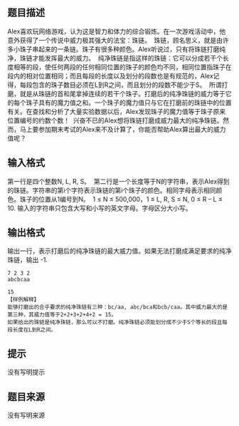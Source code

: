 


## 题目描述
Alex喜欢玩网络游戏，认为这是智力和体力的综合锻炼。在一次游戏活动中，他意外获得了一个传说中威力极其强大的法宝：珠链。 
珠链，顾名思义，就是由许多小珠子串起来的一条链。珠子有很多种颜色。Alex听说过，只有将珠链打磨纯净，珠链才能发挥最大的威力。 
纯净珠链是指这样的珠链：它可以分成若干个长度相等的段，使任何两段的任何相同位置的珠子的颜色均不同，相同位置指珠子在段内的相对位置相同；而且每段的长度以及划分的段数也是有规范的，Alex记得，每段包含的珠子数目必须在L到R之间，而且划分的段数不能少于S。 
所谓打磨，就是从珠链的首和尾拿掉连续的若干个珠子。打磨后的纯净珠链的威力等于它的每个珠子具有的魔力值之和。一个珠子的魔力值只与它在打磨前的珠链中的位置有关。在查找和分析了大量实验数据以后，Alex发现珠子的魔力值等于珠子原来位置编号的约数个数！ 
兴奋不已的Alex想将珠链打磨成威力最大的纯净珠链。然而，马上要参加期末考试的Alex来不及计算了，你能否帮助Alex算出最大的威力值呢？ 
## 输入格式
第一行是四个整数N, L, R, S。 
第二行是一个长度等于N的字符串，表示Alex得到的珠链。字符串的第i个字符表示珠链的第i个珠子的颜色。相同字母表示相同颜色。珠子的位置从1编号到N。 
1 ≤ N ≤ 500,000，1 ≤ L, R, S ≤ N, 0 ≤ R – L ≤ 10. 输入的字符串只包含大写和小写的英文字母。字母区分大小写。
## 输出格式
输出一行，表示打磨后的纯净珠链的最大威力值。如果无法打磨成满足要求的纯净珠链，输出 -1. 

```input1
7 2 3 2 
abcbcaa 

```

```output1
15 
【样例解释】 
能够打磨出的合乎要求的纯净珠链有三种：bc/aa, abc/bca和bcb/caa。其中威力最大的是第三种，其威力值等于2+2+3+2+4+2 = 15。 
如果给出的珠链是纯净珠链，那么可以不打磨。纯净珠链必须能划分成不少于S个等长的段且每段长度在L到R之间。  
```

## 提示
没有写明提示
## 题目来源
没有写明来源


